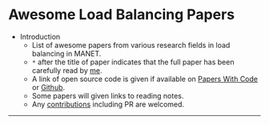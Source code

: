 # Awesome Load Balancing Papers

- Introduction
  - List of awesome papers from various research fields in load balancing in MANET.
  - `*` after the title of paper indicates that the full paper has been carefully read by [me](https://github.com/seriouszyx).
  - A link of open source code is given if available on [Papers With Code](https://paperswithcode.com/) or [Github](https://github.com/).
  - Some papers will given links to reading notes.
  - Any [contributions](https://github.com/seriouszyx/[Load-Balance-Papers](https://github.com/seriouszyx/Load-Balance-Papers)/blob/master/.github/contribution_template.md) including PR are welcomed.

---

